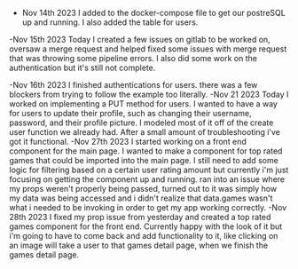 - Nov 14th 2023
  I added to the docker-compose file to get our postreSQL up and running. I also added the table for users.

-Nov 15th 2023
Today I created a few issues on gitlab to be worked on, oversaw a merge request and helped fixed some issues with merge request that was throwing some pipeline errors.
I also did some work on the authentication but it's still not complete.

-Nov 16th 2023
I finished authentications for users. there was a few blockers from trying to follow the example too literally.
-Nov 21 2023
Today I worked on implementing a PUT method for users. I wanted to have a way for users to update their profile, such as changing their username, password, and their profile picture. I modeled most of it off of the create user function we already had. After a small amount of troubleshooting i've got it functional.
-Nov 27th 2023
I started working on a front end component for the main page. I wanted to make a component for top rated games that could be imported into the main page. I still need to add some logic for filtering based on a certain user rating amount but currently i'm just focusing on getting the component up and running. ran into an issue where my props weren't properly being passed, turned out to it was simply how my data was being accessed and i didn't realize that data.games wasn't what i needed to be invoking in order to get my app working correctly.
-Nov 28th 2023
I fixed my prop issue from yesterday and created a top rated games component for the front end. Currently happy with the look of it but i'm going to have to come back and add functionality to it, like clicking on an image will take a user to that games detail page, when we finish the games detail page.
